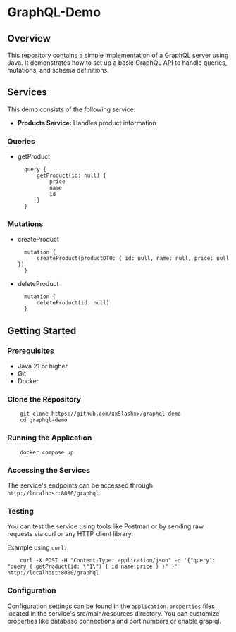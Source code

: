 # GraphQL-Demo

## Overview
This repository contains a simple implementation of a GraphQL server using Java. It demonstrates how to set up a basic GraphQL API to handle queries, mutations, and schema definitions.

## Services
This demo consists of the following service:
- **Products Service:** Handles product information

### Queries

- getProduct

        query {
            getProduct(id: null) {
                price
                name
                id
            }
        }

### Mutations

- createProduct

        mutation {
            createProduct(productDTO: { id: null, name: null, price: null })
        }

- deleteProduct

        mutation {
            deleteProduct(id: null)
        }

## Getting Started
### Prerequisites
- Java 21 or higher
- Git
- Docker

### Clone the Repository
        git clone https://github.com/xxSlashxx/graphql-demo
        cd graphql-demo

### Running the Application
        docker compose up

### Accessing the Services
The service's endpoints can be accessed through `http://localhost:8080/graphql`.

### Testing
You can test the service using tools like Postman or by sending raw requests via curl or any HTTP client library.

Example using `curl`:

        curl -X POST -H "Content-Type: application/json" -d '{"query": "query { getProduct(id: \"1\") { id name price } }" }' http://localhost:8080/graphql

### Configuration
Configuration settings can be found in the `application.properties` files located in the service's src/main/resources directory. You can customize properties like database connections and port numbers or enable grapiql.


